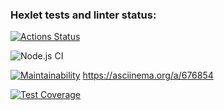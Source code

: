 ### Hexlet tests and linter status:
[![Actions Status](https://github.com/Alexsporty/frontend-project-46/actions/workflows/hexlet-check.yml/badge.svg)](https://github.com/Alexsporty/frontend-project-46/actions)

![Node.js CI](https://github.com/Alexsporty/frontend-project-46/actions/workflows/nodejs.yml/badge.svg)

[![Maintainability](https://api.codeclimate.com/v1/badges/44e865eb1e2b0966d995/maintainability)](https://codeclimate.com/github/Alexsporty/frontend-project-46/maintainability)
https://asciinema.org/a/676854

[![Test Coverage](https://api.codeclimate.com/v1/badges/44e865eb1e2b0966d995/test_coverage)](https://codeclimate.com/github/Alexsporty/frontend-project-46/test_coverage)